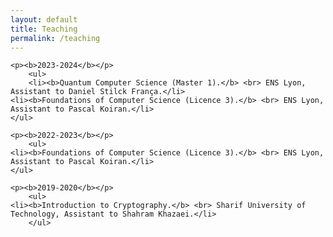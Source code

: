 ```yaml
---
layout: default
title: Teaching
permalink: /teaching
---
```

	<p><b>2023-2024</b></p>
        <ul>
    	<li><b>Quantum Computer Science (Master 1).</b> <br> ENS Lyon, Assistant to Daniel Stilck França.</li>
	<li><b>Foundations of Computer Science (Licence 3).</b> <br> ENS Lyon, Assistant to Pascal Koiran.</li>
	</ul>
  	
  	<p><b>2022-2023</b></p>
    	<ul>
	<li><b>Foundations of Computer Science (Licence 3).</b> <br> ENS Lyon, Assistant to Pascal Koiran.</li>
	</ul>
	
	<p><b>2019-2020</b></p>
    	<ul>
	<li><b>Introduction to Cryptography.</b> <br> Sharif University of Technology, Assistant to Shahram Khazaei.</li>
        </ul>
